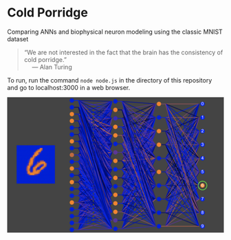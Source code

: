 # Cold Porridge
Comparing ANNs and biophysical neuron modeling using the classic MNIST dataset

<blockquote>&ldquo;We are not interested in the fact that the brain has the consistency of cold porridge.&rdquo;<br>
  &emsp; &mdash; Alan Turing</blockquote>

To run, run the command `node node.js` in the directory of this repository and go to localhost:3000 in a web browser.

![ANN demonstration](ann.png)